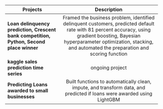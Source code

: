 | Projects       | Description  |
| ------------- |:-------------:|
| **Loan delinquency prediction, Crescent bank competition, Python, Second place winner**  | Framed the business problem, identified delinquent customers, predicted default rate with 81 percent accuracy, using gradient boosting, Bayesian hyperparameter optimization, stacking, and automated the preparation and scoring function |
| **kaggle sales prediction time series** | ongoing project |
| **Predicting Loans awarded to small businesses** |Built functions to automatically clean, impute, and transform data, and predicted if loans were awarded using LightGBM     |
